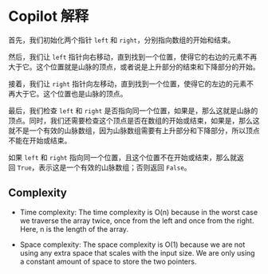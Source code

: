 # Copilot 解释

首先，我们初始化两个指针 `left` 和 `right`，分别指向数组的开始和结束。

然后，我们让 `left` 指针向右移动，直到找到一个位置，使得它的右边的元素不再大于它。这个位置就是山脉的顶点，或者说是上升部分的结束和下降部分的开始。

接着，我们让 `right` 指针向左移动，直到找到一个位置，使得它的左边的元素不再大于它。这个位置也是山脉的顶点。

最后，我们检查 `left` 和 `right` 是否指向同一个位置，如果是，那么这就是山脉的顶点。同时，我们还需要检查这个顶点是否在数组的开始或结束，如果是，那么这就不是一个有效的山脉数组，因为山脉数组需要有上升部分和下降部分，所以顶点不能在开始或结束。

如果 `left` 和 `right` 指向同一个位置，且这个位置不在开始或结束，那么就返回 `True`，表示这是一个有效的山脉数组；否则返回 `False`。

## Complexity

- Time complexity: The time complexity is O(n) because in the worst case we traverse the array twice, once from the left and once from the right. Here, n is the length of the array.

- Space complexity: The space complexity is O(1) because we are not using any extra space that scales with the input size. We are only using a constant amount of space to store the two pointers.
  